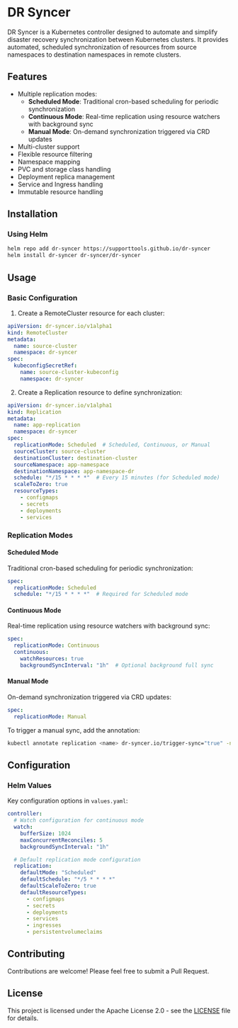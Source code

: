 # DR Syncer

DR Syncer is a Kubernetes controller designed to automate and simplify disaster recovery synchronization between Kubernetes clusters. It provides automated, scheduled synchronization of resources from source namespaces to destination namespaces in remote clusters.

## Features

- Multiple replication modes:
  - **Scheduled Mode**: Traditional cron-based scheduling for periodic synchronization
  - **Continuous Mode**: Real-time replication using resource watchers with background sync
  - **Manual Mode**: On-demand synchronization triggered via CRD updates
- Multi-cluster support
- Flexible resource filtering
- Namespace mapping
- PVC and storage class handling
- Deployment replica management
- Service and Ingress handling
- Immutable resource handling

## Installation

### Using Helm

```bash
helm repo add dr-syncer https://supporttools.github.io/dr-syncer
helm install dr-syncer dr-syncer/dr-syncer
```

## Usage

### Basic Configuration

1. Create a RemoteCluster resource for each cluster:

```yaml
apiVersion: dr-syncer.io/v1alpha1
kind: RemoteCluster
metadata:
  name: source-cluster
  namespace: dr-syncer
spec:
  kubeconfigSecretRef:
    name: source-cluster-kubeconfig
    namespace: dr-syncer
```

2. Create a Replication resource to define synchronization:

```yaml
apiVersion: dr-syncer.io/v1alpha1
kind: Replication
metadata:
  name: app-replication
  namespace: dr-syncer
spec:
  replicationMode: Scheduled  # Scheduled, Continuous, or Manual
  sourceCluster: source-cluster
  destinationCluster: destination-cluster
  sourceNamespace: app-namespace
  destinationNamespace: app-namespace-dr
  schedule: "*/15 * * * *"  # Every 15 minutes (for Scheduled mode)
  scaleToZero: true
  resourceTypes:
    - configmaps
    - secrets
    - deployments
    - services
```

### Replication Modes

#### Scheduled Mode
Traditional cron-based scheduling for periodic synchronization:

```yaml
spec:
  replicationMode: Scheduled
  schedule: "*/15 * * * *"  # Required for Scheduled mode
```

#### Continuous Mode
Real-time replication using resource watchers with background sync:

```yaml
spec:
  replicationMode: Continuous
  continuous:
    watchResources: true
    backgroundSyncInterval: "1h"  # Optional background full sync
```

#### Manual Mode
On-demand synchronization triggered via CRD updates:

```yaml
spec:
  replicationMode: Manual
```

To trigger a manual sync, add the annotation:
```bash
kubectl annotate replication <name> dr-syncer.io/trigger-sync="true" -n dr-syncer
```

## Configuration

### Helm Values

Key configuration options in `values.yaml`:

```yaml
controller:
  # Watch configuration for continuous mode
  watch:
    bufferSize: 1024
    maxConcurrentReconciles: 5
    backgroundSyncInterval: "1h"

  # Default replication mode configuration
  replication:
    defaultMode: "Scheduled"
    defaultSchedule: "*/5 * * * *"
    defaultScaleToZero: true
    defaultResourceTypes:
      - configmaps
      - secrets
      - deployments
      - services
      - ingresses
      - persistentvolumeclaims
```

## Contributing

Contributions are welcome! Please feel free to submit a Pull Request.

## License

This project is licensed under the Apache License 2.0 - see the [LICENSE](LICENSE) file for details.
